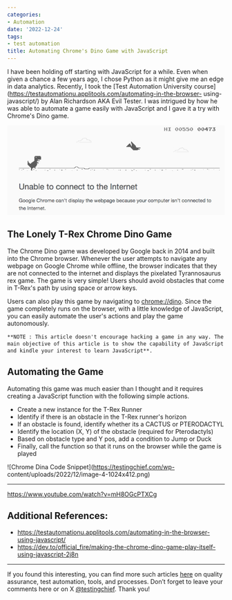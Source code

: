 ```yaml
---
categories:
- Automation
date: '2022-12-24'
tags:
- test automation
title: Automating Chrome's Dino Game with JavaScript
---
```


I have been holding off starting with JavaScript for a while. Even when given
a chance a few years ago, I chose Python as it might give me an edge in data
analytics. Recently, I took the [Test Automation University
course](https://testautomationu.applitools.com/automating-in-the-browser-
using-javascript/) by Alan Richardson AKA Evil Tester. I was intrigued by how
he was able to automate a game easily with JavaScript and I gave it a try with
Chrome's Dino game.

![Dino Game](./assets/img/posts/image-3.png)

## The Lonely T-Rex Chrome Dino Game

The Chrome Dino game was developed by Google back in 2014 and built into the
Chrome browser. Whenever the user attempts to navigate any webpage on Google
Chrome while offline, the browser indicates that they are not connected to the
internet and displays the pixelated Tyrannosaurus rex game. The game is very
simple! Users should avoid obstacles that come in T-Rex's path by using space
or arrow keys.

Users can also play this game by navigating to [chrome://dino](//dino). Since
the game completely runs on the browser, with a little knowledge of
JavaScript, you can easily automate the user's actions and play the game
autonomously.

    
    
    **NOTE : This article doesn't encourage hacking a game in any way. The main objective of this article is to show the capability of JavaScript and kindle your interest to learn JavaScript**. 

## Automating the Game

Automating this game was much easier than I thought and it requires creating a
JavaScript function with the following simple actions.

  * Create a new instance for the T-Rex Runner
  * Identify if there is an obstacle in the T-Rex runner's horizon
  * If an obstacle is found, identify whether its a CACTUS or PTERODACTYL
  * Identify the location (X, Y) of the obstacle (required for Pterodactyls)
  * Based on obstacle type and Y pos, add a condition to Jump or Duck
  * Finally, call the function so that it runs on the browser while the game is played

![Chrome Dina Code Snippet](https://testingchief.com/wp-
content/uploads/2022/12/image-4-1024x412.png)

* * *

https://www.youtube.com/watch?v=mH8OGcPTXCg

## Additional References:

  * <https://testautomationu.applitools.com/automating-in-the-browser-using-javascript/>
  * <https://dev.to/official_fire/making-the-chrome-dino-game-play-itself-using-javascript-2j8n>

* * *

If you found this interesting, you can find more such articles
[here](https://skthetester.github.io/) on quality assurance, test automation,
tools, and processes. Don’t forget to leave your comments here or on X
[@testingchief](https://x.com/testingchief). Thank you!